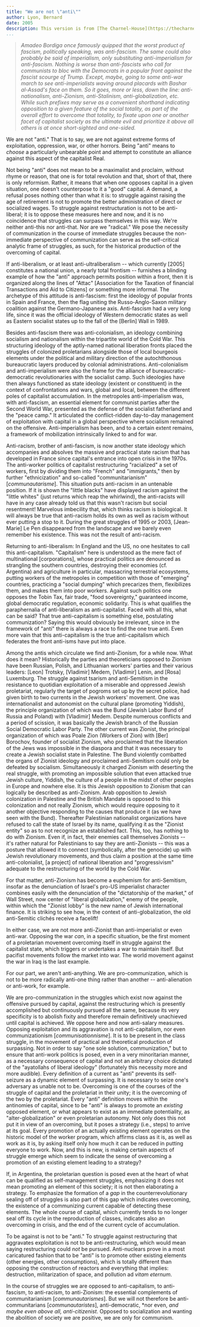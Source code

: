 ```yaml
---
title: "We are not \"anti\""
author: Lyon, Bernard
date: 2005
description: This version is from [The Charnel-House](https://thecharnelhouse.org/2016/06/05/we-are-not-anti/), translated from [French](http://meeting.communisation.net/spip.php?page=imprimir_articulo&id_article=57) by Jack Bellone with a shortened introduction
...
```


>*Amadeo Bordiga once famously quipped that the worst product of
>fascism, politically speaking, was anti-fascism. The same could also
>probably be said of imperialism, only substituting anti-imperialism for
>anti-fascism. Nothing is worse than anti-fascists who call for
>communists to bloc with the Democrats in a popular front against the
>fascist scourge of Trump. Except, maybe, going to some anti-war march
>to see anti-imperialists waving around placards with Bashar al-Assad's
>face on them. So it goes, more or less, down the line:
>anti-nationalism, anti-Zionism, anti-Stalinism, anti-globalization,
>etc. While such prefixes may serve as a convenient shorthand indicating
>opposition to a given feature of the social totality, as part of the
>overall effort to overcome that totality, to fixate upon one or another
>facet of capitalist society as the ultimate evil and prioritize it
>above all others is at once short-sighted and one-sided.*

We are not "anti." That is to say, we are not against extreme forms of
exploitation, oppression, war, or other horrors. Being "anti" means to
*choose* a particularly unbearable point and attempt to constitute an
alliance against this aspect of the capitalist Real.

Not being "anti" does not mean to be a maximalist and proclaim, without
rhyme or reason, that one is for total revolution and that, short of
that, there is only reformism. Rather, it means that when one opposes
capital in a given situation, one doesn't counterpose to it a "good"
capital. A demand, a refusal poses nothing other than what it is: to
struggle against raising the age of retirement is not to promote the
better administration of direct or socialized wages. To struggle against
restructuration is not to be anti-liberal; it is to oppose these
measures here and now, and it is no coincidence that struggles can
surpass themselves in this way. We're neither anti-this nor anti-that.
Nor are we "radical." We pose the necessity of communization in the
course of immediate struggles because the non-immediate perspective of
communization can serve as the self-critical analytic frame of
struggles, as such, for the historical production of the overcoming of
capital.

If anti-liberalism, or at least anti-ultraliberalism -- which currently
[2005] constitutes a national union, a nearly total frontism --
furnishes a blinding example of how the "anti" approach permits position
within a front, then it is organized along the lines of "Attac"
[Association for the Taxation of financial Transactions and Aid to
Citizens] or something more informal. The archetype of this attitude is
anti-fascism: first the ideology of popular fronts in Spain and France,
then the flag uniting the Russo-Anglo-Saxon military coalition against
the Germano-Japanese axis. Anti-fascism had a very long life, since it
was the official ideology of Western democratic states as well as
Eastern socialist states up to the fall of the [Berlin] Wall in 1989.

Besides anti-fascism there was anti-colonialism, an ideology combining
socialism and nationalism within the tripartite world of the Cold War.
This structuring ideology of the aptly-named national liberation fronts
placed the struggles of colonized proletarians alongside those of local
bourgeois elements under the political and military direction of the
autochthonous bureaucratic layers produced by colonial administrations.
Anti-colonialism and anti-imperialism were also the frame for the
alliance of bureaucratic-democratic revolutionaries with the socialist
camp. Such ideologies have then always functioned as state ideology
(existent or constituent) in the context of confrontations and wars,
global and local, between the different poles of capitalist
accumulation. In the metropoles anti-imperialism was, with anti-fascism,
an essential element for communist parties after the Second World War,
presented as the defense of the socialist fatherland and the "peace
camp." It articulated the conflict-ridden day-to-day management of
exploitation with capital in a global perspective where socialism
remained on the offensive. Anti-imperialism has been, and to a certain
extent remains, a framework of mobilization intrinsically linked to and
for war.

Anti-racism, brother of anti-fascism, is now another state ideology
which accompanies and absolves the massive and practical state racism
that has developed in France since capital's entrance into open crisis
in the 1970s. The anti-worker politics of capitalist restructuring
"racialized" a set of workers, first by dividing them into "French" and
"immigrants," then by further "ethnicization" and so-called
"communitarianism" [*communautarisme*]. This situation puts anti-racism
in an untenable position. If it is shown the "little blacks" have
displayed racism against the "little whites" (just returns which reap
the whirlwind), the anti-racists will have in any case already told us
that this wasn't racism but social resentment! Marvelous imbecility
that, which thinks racism is biological. It will always be true that
anti-racism holds its own as well as racism without ever putting a stop
to it. During the great struggles of 1995 or 2003, [Jean-Marie] Le Pen
disappeared from the landscape and we barely even remember his
existence. This was not the result of anti-racism.

Returning to anti-liberalism: In England and the US, no one hesitates to
call this anti-capitalism. "Capitalism" here is understood as the mere
fact of multinational [corporations], whose practical politics are
denounced as strangling the southern countries, destroying their
economies (cf. Argentina) and agriculture in particular, massacring
terrestrial ecosystems, putting workers of the metropoles in competition
with those of "emerging" countries, practicing a "social dumping" which
precarizes them, flexibilizes them, and makes them into poor workers.
Against such politics one opposes the Tobin Tax, fair trade, "food
sovereignty," guaranteed income, global democratic regulation, economic
solidarity. This is what qualifies the paraphernalia of anti-liberalism
as anti-capitalist. Faced with all this, what can be said? That true
anti-capitalism is something else, postulating communization? Saying
this would obviously be irrelevant, since in the framework of "anti"
there is always a race to find the one true anti. Even more vain that
this anti-capitalism is the true anti-capitalism which federates the
front anti-isms have put into place.

Among the antis which circulate we find anti-Zionism, for a while now.
What does it mean? Historically the parties and theoreticians opposed to
Zionism have been Russian, Polish, and Lithuanian workers' parties and
their various leaders: [Leon] Trotsky, [Vladimir] Medem, [Vladimir]
Lenin, and [Rosa] Luxemburg. The struggle against tsarism and
anti-Semitism in the resistance to quotidian exploitation of a miserable
and oppressed Jewish proletariat, regularly the target of pogroms set up
by the secret police, had given birth to two currents in the Jewish
workers' movement. One was internationalist and autonomist on the
cultural plane (promoting Yiddish), the principle organization of which
was the Bund (Jewish Labor Bund of Russia and Poland) with [Vladimir]
Medem. Despite numerous conflicts and a period of scission, it was
basically the Jewish branch of the Russian Social Democratic Labor
Party. The other current was Zionist, the principal organization of
which was Poale Zion (Workers of Zion) with [Ber] Borochov, founder of
socialist Zionism, who proclaimed that the liberation of the Jews was
impossible in the diaspora and that it was necessary to create a Jewish
socialist state in Palestine. The Bund violently combatted the organs of
Zionist ideology and proclaimed anti-Semitism could only be defeated by
socialism. Simultaneously it charged Zionism with deserting the real
struggle, with promoting an impossible solution that even attacked true
Jewish culture, Yiddish, the culture of a people in the midst of other
peoples in Europe and nowhere else. It is this Jewish opposition to
Zionism that can logically be described as anti-Zionism. Arab opposition
to Jewish colonization in Palestine and the British Mandate is opposed
to this colonization and not really Zionism, which would require
opposing to it another objective responding to the causes that produce
it (as we have seen with the Bund). Thereafter Palestinian nationalist
organizations have refused to call the state of Israel by its name,
qualifying it as the "Zionist entity" so as to not recognize an
established fact. This, too, has nothing to do with Zionism. Even if, in
fact, their enemies call themselves Zionists -- it's rather natural for
Palestinians to say they are anti-Zionists -- this was a posture that
allowed it to connect (symbolically, after the genocide) up with Jewish
revolutionary movements, and thus claim a position at the same time
anti-colonialist, [a project] of national liberation and "progressivism"
adequate to the restructuring of the world by the Cold War.

For that matter, anti-Zionism has become a euphemism for anti-Semitism,
insofar as the denunciation of Israel's pro-US imperialist character
combines easily with the denunciation of the "dictatorship of the
market," of Wall Street, now center of "liberal globalization," enemy of
the people, within which the "Zionist lobby" is the new name of Jewish
international finance. It is striking to see how, in the context of
anti-globalization, the old anti-Semitic clichés receive a facelift!

In either case, we are not more anti-Zionist than anti-imperialist or
even anti-war. Opposing the war *can*, in a specific situation, be the
first moment of a proletarian movement overcoming itself in struggle
against the capitalist state, which triggers or undertakes a war to
maintain itself. But pacifist movements follow the market into war. The
world movement against the war in Iraq is the last example.

For our part, we aren't anti-anything. We are pro-communization, which
is not to be more radically anti-one thing rather than another --
anti-alienation or anti-work, for example.

We are pro-communization in the struggles which exist now against the
offensive pursued by capital, against the restructuring which is
presently accomplished but continuously pursued all the same, because
its very specificity is to abolish fixity and therefore remain
definitively unachieved until capital is achieved. We oppose here and
now anti-salary measures. Opposing exploitation and its aggravation is
not anti-capitalism, nor even communizationism [*communisationnisme*].
It is to be present in the class struggle, in the movement of practical
and theoretical production of surpassing. Not in order to say "one sole
solution, communization," but to ensure that anti-work politics is
posed, even in a very minoritarian manner, as a necessary consequence of
capital and not an arbitrary choice dictated of the "ayatollahs of
liberal ideology" (fortunately this necessity more and more audible).
Every definition of a current as "anti" prevents its self-seizure as a
dynamic element of surpassing. It is necessary to seize one's adversary
as unable not to be. Overcoming is one of the courses of the struggle of
capital and the proletariat in their unity; it is the overcoming of the
two by the proletariat. Every "anti" definition moves within the
antinomies of capital, since to be "anti" is always to promote an
*existing* opposed element, or what appears to exist as an immediate
potentiality, as "alter-globalization" or even proletarian autonomy. Not
only does this not put it in view of an overcoming, but it poses a
strategy (i.e., steps) to arrive at its goal. Every promotion of an
actually existing element operates on the historic model of the worker
program, which affirms class as it is, as well as work as it is, by
asking itself only how much it can be reduced in putting everyone to
work. Now, and this is new, is making certain aspects of struggle emerge
which seem to indicate the sense of overcoming a promotion of an
existing element leading to a strategy?

If, in Argentina, the proletarian question is posed even at the heart of
what can be qualified as self-management struggles, emphasizing it does
not mean promoting an element of this society; it is not then
elaborating a strategy. To emphasize the formation of a *gap* in the
counterrevolutionary sealing off of struggles is also part of this gap
which indicates overcoming, the existence of a communizing current
capable of detecting these elements. The whole course of capital, which
currently tends to no longer seal off its cycle in the reproduction of
classes, indicates also an overcoming in crisis, and the end of the
current cycle of accumulation.

To be against is not to be "anti." To struggle against restructuring
that aggravates exploitation is not to be anti-restructuring, which
would mean saying restructuring could *not* be pursued. Anti-nuclears
prove in a most caricatured fashion that to be "anti" is to promote
other existing elements (other energies, other consumptions), which is
totally different than opposing the construction of reactors and
everything that implies: destruction, militarization of space, and
pollution ad *vitam eternum*.

In the course of struggles we are opposed to anti-capitalism, to
anti-fascism, to anti-racism, to anti-Zionism: the essential complements
of communitarianism [*communautarismes*]. But we will not therefore be
anti-communitarians [*communautaristes*], anti-democratic, *nor even,
*and maybe even above all, anti-citizenist*. Opposed to socialization
and wanting the abolition of society we are positive, we are only for
communism.
